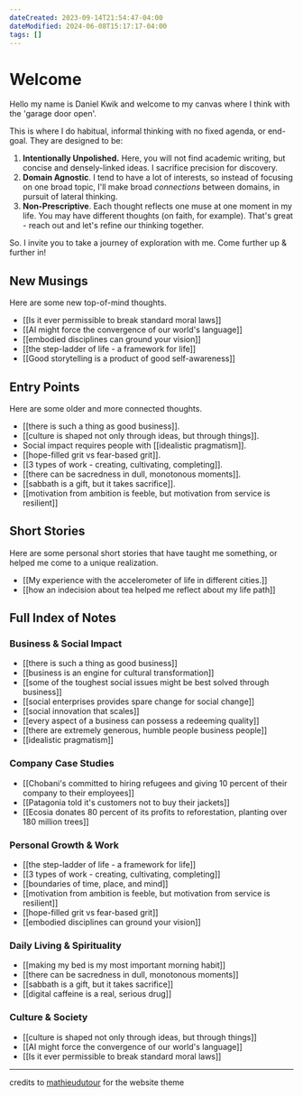 ```yaml
---
dateCreated: 2023-09-14T21:54:47-04:00
dateModified: 2024-06-08T15:17:17-04:00
tags: []
---
```

# Welcome

Hello my name is Daniel Kwik and welcome to my canvas where I think with the 'garage door open'. 

This is where I do habitual, informal thinking with no fixed agenda, or end-goal. They are designed to be:

1. **Intentionally Unpolished.** Here, you will not find academic writing, but concise and densely-linked ideas. I sacrifice precision for discovery.
2. **Domain Agnostic**. I tend to have a lot of interests, so instead of focusing on one broad topic, I'll make broad *connections* between domains, in pursuit of lateral thinking.
3. **Non-Prescriptive**. Each thought reflects one muse at one moment in my life. You may have different thoughts (on faith, for example). That's great - reach out and let's refine our thinking together.

So. I invite you to take a journey of exploration with me. Come further up & further in!

## New Musings
Here are some new top-of-mind thoughts.
- [[Is it ever permissible to break standard moral laws]]
- [[AI might force the convergence of our world's language]]
- [[embodied disciplines can ground your vision]]
- [[the step-ladder of life - a framework for life]]
- [[Good storytelling is a product of good self-awareness]]

## Entry Points
Here are some older and more connected thoughts.
- [[there is such a thing as good business]].
- [[culture is shaped not only through ideas, but through things]].
- Social impact requires people with [[idealistic pragmatism]].
- [[hope-filled grit vs fear-based grit]].
- [[3 types of work - creating, cultivating, completing]].
- [[there can be sacredness in dull, monotonous moments]].
- [[sabbath is a gift, but it takes sacrifice]].
- [[motivation from ambition is feeble, but motivation from service is resilient]]

## Short Stories
Here are some personal short stories that have taught me something, or helped me come to a unique realization.

- [[My experience with the accelerometer of life in different cities.]]
- [[how an indecision about tea helped me reflect about my life path]]

## Full Index of Notes

### Business & Social Impact
- [[there is such a thing as good business]]
- [[business is an engine for cultural transformation]]
- [[some of the toughest social issues might be best solved through business]]
- [[social enterprises provides spare change for social change]]
- [[social innovation that scales]]
- [[every aspect of a business can possess a redeeming quality]]
- [[there are extremely generous, humble people business people]]
- [[idealistic pragmatism]]

### Company Case Studies
- [[Chobani's committed to hiring refugees and giving 10 percent of their company to their employees]]
- [[Patagonia told it's customers not to buy their jackets]]
- [[Ecosia donates 80 percent of its profits to reforestation, planting over 180 million trees]]

### Personal Growth & Work
- [[the step-ladder of life - a framework for life]]
- [[3 types of work - creating, cultivating, completing]]
- [[boundaries of time, place, and mind]]
- [[motivation from ambition is feeble, but motivation from service is resilient]]
- [[hope-filled grit vs fear-based grit]]
- [[embodied disciplines can ground your vision]]

### Daily Living & Spirituality
- [[making my bed is my most important morning habit]]
- [[there can be sacredness in dull, monotonous moments]]
- [[sabbath is a gift, but it takes sacrifice]]
- [[digital caffeine is a real, serious drug]]

### Culture & Society
- [[culture is shaped not only through ideas, but through things]]
- [[AI might force the convergence of our world's language]]
- [[Is it ever permissible to break standard moral laws]]



-------------

credits to [mathieudutour](https://github.com/mathieudutour) for the website theme